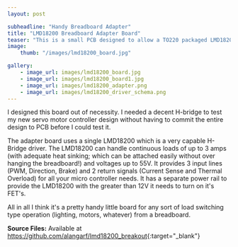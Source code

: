 ```yaml
---
layout: post

subheadline: "Handy Breadboard Adapter"
title: "LMD18200 Breadboard Adapter Board"
teaser: "This is a small PCB designed to allow a TO220 packaged LMD18200 to be used easily on a normal solder-less breadboard."
image:
    thumb: "/images/lmd18200_board.jpg"

gallery:
    - image_url: images/lmd18200_board.jpg
    - image_url: images/lmd18200_board1.jpg
    - image_url: images/lmd18200_adapter.png
    - image_url: images/lmd18200_driver_schema.png
---
```


I designed this board out of necessity. I needed a decent H-bridge to
test my new servo motor controller design without having to commit the
entire design to PCB before I could test it.

The adapter board uses a single LMD18200 which is a very capable
H-Bridge driver. The LMD18200 can handle continuous loads of up to 3
amps (with adequate heat sinking; which can be attached easily without
over hanging the breadboard!) and voltages up to 55V. It provides 3
input lines (PWM, Direction, Brake) and 2 return signals (Current Sense
and Thermal Overload) for all your micro controller needs. It has a
separate power rail to provide the LMD18200 with the greater than 12V it
needs to turn on it's FET's.

All in all I think it's a pretty handy little board for any sort of load
switching type operation (lighting, motors, whatever) from a breadboard.

**Source Files:** 
Available at <https://github.com/alangarf/lmd18200_breakout>{:target="_blank"}
